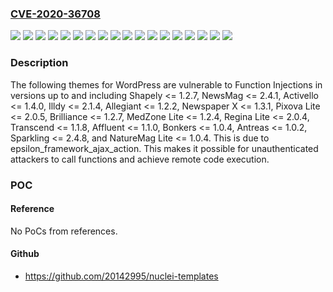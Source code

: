 ### [CVE-2020-36708](https://cve.mitre.org/cgi-bin/cvename.cgi?name=CVE-2020-36708)
![](https://img.shields.io/static/v1?label=Product&message=Activello&color=blue)
![](https://img.shields.io/static/v1?label=Product&message=Affluent&color=blue)
![](https://img.shields.io/static/v1?label=Product&message=Allegiant&color=blue)
![](https://img.shields.io/static/v1?label=Product&message=Antreas&color=blue)
![](https://img.shields.io/static/v1?label=Product&message=Bonkers&color=blue)
![](https://img.shields.io/static/v1?label=Product&message=Brilliance&color=blue)
![](https://img.shields.io/static/v1?label=Product&message=Illdy&color=blue)
![](https://img.shields.io/static/v1?label=Product&message=MedZone%20Lite&color=blue)
![](https://img.shields.io/static/v1?label=Product&message=NatureMag%20Lite&color=blue)
![](https://img.shields.io/static/v1?label=Product&message=NewsMag&color=blue)
![](https://img.shields.io/static/v1?label=Product&message=Newspaper%20X&color=blue)
![](https://img.shields.io/static/v1?label=Product&message=Pixova%20Lite&color=blue)
![](https://img.shields.io/static/v1?label=Product&message=Regina%20Lite&color=blue)
![](https://img.shields.io/static/v1?label=Product&message=Shapely&color=blue)
![](https://img.shields.io/static/v1?label=Product&message=Sparkling&color=blue)
![](https://img.shields.io/static/v1?label=Product&message=Transcend&color=blue)
![](https://img.shields.io/static/v1?label=Version&message=*%20&color=brightgreen)
![](https://img.shields.io/static/v1?label=Vulnerability&message=CWE-94%20Improper%20Control%20of%20Generation%20of%20Code%20('Code%20Injection')&color=brightgreen)

### Description

The following themes for WordPress are vulnerable to Function Injections in versions up to and including Shapely <= 1.2.7, NewsMag <= 2.4.1, Activello <= 1.4.0, Illdy <= 2.1.4, Allegiant <= 1.2.2, Newspaper X <= 1.3.1, Pixova Lite <= 2.0.5, Brilliance <= 1.2.7, MedZone Lite <= 1.2.4, Regina Lite <= 2.0.4, Transcend <= 1.1.8, Affluent <= 1.1.0, Bonkers <= 1.0.4, Antreas <= 1.0.2, Sparkling <= 2.4.8, and NatureMag Lite <= 1.0.4. This is due to epsilon_framework_ajax_action. This makes it possible for unauthenticated attackers to call functions and achieve remote code execution.

### POC

#### Reference
No PoCs from references.

#### Github
- https://github.com/20142995/nuclei-templates

